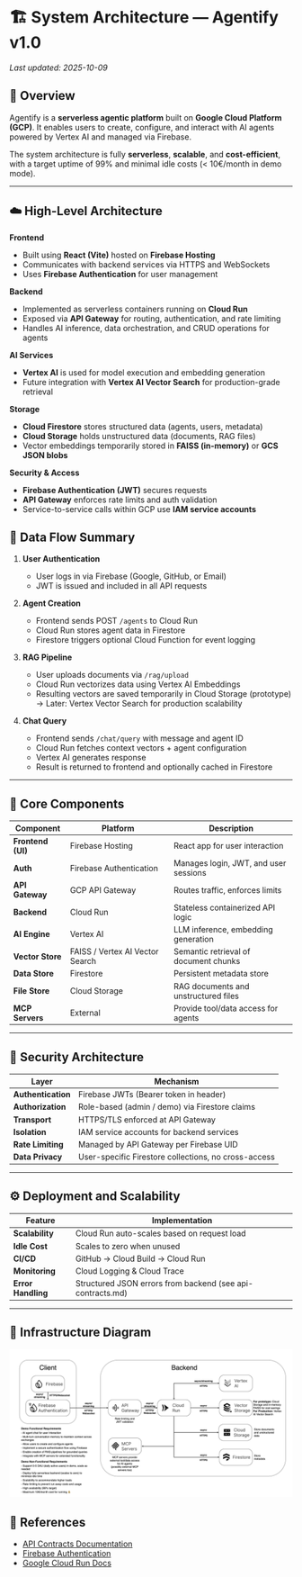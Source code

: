 # 🏗️ System Architecture — Agentify v1.0

_Last updated: 2025-10-09_

## 📘 Overview

Agentify is a **serverless agentic platform** built on **Google Cloud Platform (GCP)**.
It enables users to create, configure, and interact with AI agents powered by Vertex AI and managed via Firebase.

The system architecture is fully **serverless**, **scalable**, and **cost-efficient**, with a target uptime of 99% and minimal idle costs (< 10€/month in demo mode).

---

## ☁️ High-Level Architecture

**Frontend**

- Built using **React (Vite)** hosted on **Firebase Hosting**
- Communicates with backend services via HTTPS and WebSockets
- Uses **Firebase Authentication** for user management

**Backend**

- Implemented as serverless containers running on **Cloud Run**
- Exposed via **API Gateway** for routing, authentication, and rate limiting
- Handles AI inference, data orchestration, and CRUD operations for agents

**AI Services**

- **Vertex AI** is used for model execution and embedding generation
- Future integration with **Vertex AI Vector Search** for production-grade retrieval

**Storage**

- **Cloud Firestore** stores structured data (agents, users, metadata)
- **Cloud Storage** holds unstructured data (documents, RAG files)
- Vector embeddings temporarily stored in **FAISS (in-memory)** or **GCS JSON blobs**

**Security & Access**

- **Firebase Authentication (JWT)** secures requests
- **API Gateway** enforces rate limits and auth validation
- Service-to-service calls within GCP use **IAM service accounts**

## 🔄 Data Flow Summary

1. **User Authentication**

   - User logs in via Firebase (Google, GitHub, or Email)
   - JWT is issued and included in all API requests

2. **Agent Creation**

   - Frontend sends POST `/agents` to Cloud Run
   - Cloud Run stores agent data in Firestore
   - Firestore triggers optional Cloud Function for event logging

3. **RAG Pipeline**

   - User uploads documents via `/rag/upload`
   - Cloud Run vectorizes data using Vertex AI Embeddings
   - Resulting vectors are saved temporarily in Cloud Storage (prototype)
     → Later: Vertex Vector Search for production scalability

4. **Chat Query**
   - Frontend sends `/chat/query` with message and agent ID
   - Cloud Run fetches context vectors + agent configuration
   - Vertex AI generates response
   - Result is returned to frontend and optionally cached in Firestore

---

## 🧠 Core Components

| Component         | Platform                        | Description                           |
| ----------------- | ------------------------------- | ------------------------------------- |
| **Frontend (UI)** | Firebase Hosting                | React app for user interaction        |
| **Auth**          | Firebase Authentication         | Manages login, JWT, and user sessions |
| **API Gateway**   | GCP API Gateway                 | Routes traffic, enforces limits       |
| **Backend**       | Cloud Run                       | Stateless containerized API logic     |
| **AI Engine**     | Vertex AI                       | LLM inference, embedding generation   |
| **Vector Store**  | FAISS / Vertex AI Vector Search | Semantic retrieval of document chunks |
| **Data Store**    | Firestore                       | Persistent metadata store             |
| **File Store**    | Cloud Storage                   | RAG documents and unstructured files  |
| **MCP Servers**   | External                        | Provide tool/data access for agents   |

---

## 🔐 Security Architecture

| Layer              | Mechanism                                            |
| ------------------ | ---------------------------------------------------- |
| **Authentication** | Firebase JWTs (Bearer token in header)               |
| **Authorization**  | Role-based (admin / demo) via Firestore claims       |
| **Transport**      | HTTPS/TLS enforced at API Gateway                    |
| **Isolation**      | IAM service accounts for backend services            |
| **Rate Limiting**  | Managed by API Gateway per Firebase UID              |
| **Data Privacy**   | User-specific Firestore collections, no cross-access |

---

## ⚙️ Deployment and Scalability

| Feature            | Implementation                                             |
| ------------------ | ---------------------------------------------------------- |
| **Scalability**    | Cloud Run auto-scales based on request load                |
| **Idle Cost**      | Scales to zero when unused                                 |
| **CI/CD**          | GitHub → Cloud Build → Cloud Run                           |
| **Monitoring**     | Cloud Logging & Cloud Trace                                |
| **Error Handling** | Structured JSON errors from backend (see api-contracts.md) |

---

## 🧩 Infrastructure Diagram

<img src="/docs/diagrams/agentify-app.png" alt="agnetify infrastructure diagram">

## 🧩 References

- [API Contracts Documentation](./api-contracts.md)
- [Firebase Authentication](https://firebase.google.com/docs/auth)
- [Google Cloud Run Docs](https://cloud.google.com/run/docs)
